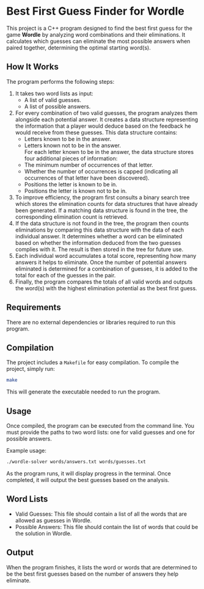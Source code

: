 # Best First Guess Finder for Wordle

This project is a C++ program designed to find the best first guess for the game **Wordle** by analyzing word combinations and their eliminations. It calculates which guesses can eliminate the most possible answers when paired together, determining the optimal starting word(s).

## How It Works

The program performs the following steps:
1. It takes two word lists as input:
    - A list of valid guesses.
    - A list of possible answers.
2. For every combination of two valid guesses, the program analyzes them alongside each potential answer. It creates a data structure representing the information that a player would deduce based on the feedback he would receive from these guesses. This data structure contains:
    - Letters known to be in the answer.
    - Letters known not to be in the answer.  
    For each letter known to be in the answer, the data structure stores four additional pieces of information:
    - The minimum number of occurrences of that letter.
    - Whether the number of occurrences is capped (indicating all occurrences of that letter have been discovered).
    - Positions the letter is known to be in.
    - Positions the letter is known not to be in.
3. To improve efficiency, the program first consults a binary search tree which stores the elimination counts for data structures that have already been generated. If a matching data structure is found in the tree, the corresponding elimination count is retrieved.
4. If the data structure is not found in the tree, the program then counts eliminations by comparing this data structure with the data of each individual answer. It determines whether a word can be eliminated based on whether the information deduced from the two guesses complies with it. The result is then stored in the tree for future use.
3. Each individual word accumulates a total score, representing how many answers it helps to eliminate. Once the number of potential answers eliminated is determined for a combination of guesses, it is added to the total for each of the guesses in the pair.
4. Finally, the program compares the totals of all valid words and outputs the word(s) with the highest elimination potential as the best first guess.

## Requirements

There are no external dependencies or libraries required to run this program.

## Compilation

The project includes a `Makefile` for easy compilation. To compile the project, simply run:

```bash
make
```

This will generate the executable needed to run the program.

## Usage

Once compiled, the program can be executed from the command line. You must provide the paths to two word lists: one for valid guesses and one for possible answers.

Example usage:
```bash
./wordle-solver words/answers.txt words/guesses.txt
```

As the program runs, it will display progress in the terminal. Once completed, it will output the best guesses based on the analysis.

## Word Lists

- Valid Guesses: This file should contain a list of all the words that are allowed as guesses in Wordle.
- Possible Answers: This file should contain the list of words that could be the solution in Wordle.

## Output

When the program finishes, it lists the word or words that are determined to be the best first guesses based on the number of answers they help eliminate.
